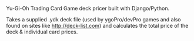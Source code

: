 Yu-Gi-Oh Trading Card Game deck pricer built with Django/Python.

Takes a supplied .ydk deck file (used by ygoPro/devPro games and also found on sites like http://deck-list.com) and calculates the total price of the deck & individual card prices.
